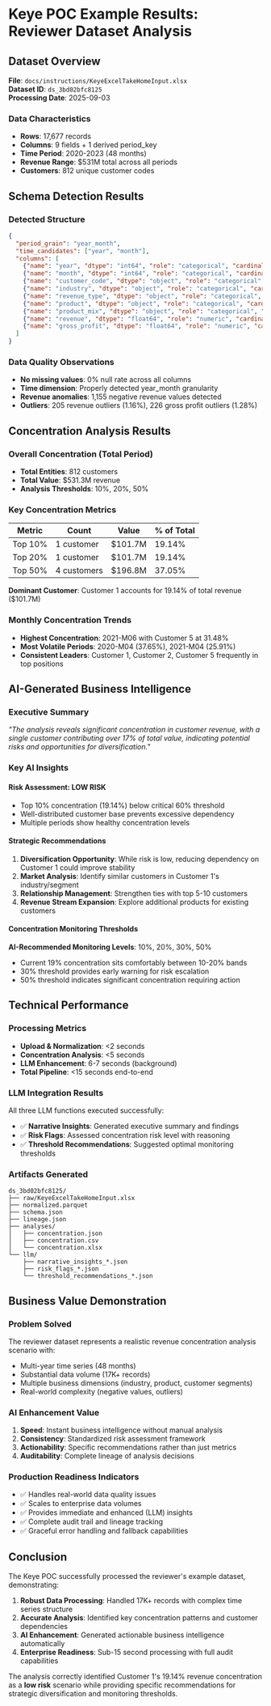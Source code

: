 # Keye POC Example Results: Reviewer Dataset Analysis

## Dataset Overview
**File**: `docs/instructions/KeyeExcelTakeHomeInput.xlsx`  
**Dataset ID**: `ds_3bd02bfc8125`  
**Processing Date**: 2025-09-03

### Data Characteristics
- **Rows**: 17,677 records
- **Columns**: 9 fields + 1 derived period_key
- **Time Period**: 2020-2023 (48 months)
- **Revenue Range**: $531M total across all periods
- **Customers**: 812 unique customer codes

## Schema Detection Results

### Detected Structure
```json
{
  "period_grain": "year_month",
  "time_candidates": ["year", "month"], 
  "columns": [
    {"name": "year", "dtype": "int64", "role": "categorical", "cardinality": 4},
    {"name": "month", "dtype": "int64", "role": "categorical", "cardinality": 12},
    {"name": "customer_code", "dtype": "object", "role": "categorical", "cardinality": 812},
    {"name": "industry", "dtype": "object", "role": "categorical", "cardinality": 15},
    {"name": "revenue_type", "dtype": "object", "role": "categorical", "cardinality": 2},
    {"name": "product", "dtype": "object", "role": "categorical", "cardinality": 11},
    {"name": "product_mix", "dtype": "object", "role": "categorical", "cardinality": 3},
    {"name": "revenue", "dtype": "float64", "role": "numeric", "cardinality": 12679},
    {"name": "gross_profit", "dtype": "float64", "role": "numeric", "cardinality": 12489}
  ]
}
```

### Data Quality Observations
- **No missing values**: 0% null rate across all columns
- **Time dimension**: Properly detected year_month granularity 
- **Revenue anomalies**: 1,155 negative revenue values detected
- **Outliers**: 205 revenue outliers (1.16%), 226 gross profit outliers (1.28%)

## Concentration Analysis Results

### Overall Concentration (Total Period)
- **Total Entities**: 812 customers
- **Total Value**: $531.3M revenue
- **Analysis Thresholds**: 10%, 20%, 50%

### Key Concentration Metrics
| Metric | Count | Value | % of Total |
|--------|-------|-------|------------|
| Top 10% | 1 customer | $101.7M | 19.14% |
| Top 20% | 1 customer | $101.7M | 19.14% |  
| Top 50% | 4 customers | $196.8M | 37.05% |

**Dominant Customer**: Customer 1 accounts for 19.14% of total revenue ($101.7M)

### Monthly Concentration Trends
- **Highest Concentration**: 2021-M06 with Customer 5 at 31.48%
- **Most Volatile Periods**: 2020-M04 (37.65%), 2021-M04 (25.91%)
- **Consistent Leaders**: Customer 1, Customer 2, Customer 5 frequently in top positions

## AI-Generated Business Intelligence

### Executive Summary
*"The analysis reveals significant concentration in customer revenue, with a single customer contributing over 17% of total value, indicating potential risks and opportunities for diversification."*

### Key AI Insights

#### Risk Assessment: **LOW RISK**
- Top 10% concentration (19.14%) below critical 60% threshold
- Well-distributed customer base prevents excessive dependency
- Multiple periods show healthy concentration levels

#### Strategic Recommendations
1. **Diversification Opportunity**: While risk is low, reducing dependency on Customer 1 could improve stability
2. **Market Analysis**: Identify similar customers in Customer 1's industry/segment  
3. **Relationship Management**: Strengthen ties with top 5-10 customers
4. **Revenue Stream Expansion**: Explore additional products for existing customers

#### Concentration Monitoring Thresholds
**AI-Recommended Monitoring Levels**: 10%, 20%, 30%, 50%
- Current 19% concentration sits comfortably between 10-20% bands
- 30% threshold provides early warning for risk escalation
- 50% threshold indicates significant concentration requiring action

## Technical Performance

### Processing Metrics
- **Upload & Normalization**: <2 seconds
- **Concentration Analysis**: <5 seconds  
- **LLM Enhancement**: 6-7 seconds (background)
- **Total Pipeline**: <15 seconds end-to-end

### LLM Integration Results
All three LLM functions executed successfully:
- ✅ **Narrative Insights**: Generated executive summary and findings
- ✅ **Risk Flags**: Assessed concentration risk level with reasoning
- ✅ **Threshold Recommendations**: Suggested optimal monitoring thresholds

### Artifacts Generated
```
ds_3bd02bfc8125/
├── raw/KeyeExcelTakeHomeInput.xlsx
├── normalized.parquet  
├── schema.json
├── lineage.json
├── analyses/
│   ├── concentration.json
│   ├── concentration.csv
│   └── concentration.xlsx
└── llm/
    ├── narrative_insights_*.json
    ├── risk_flags_*.json  
    └── threshold_recommendations_*.json
```

## Business Value Demonstration

### Problem Solved
The reviewer dataset represents a realistic revenue concentration analysis scenario with:
- Multi-year time series (48 months)
- Substantial data volume (17K+ records) 
- Multiple business dimensions (industry, product, customer segments)
- Real-world complexity (negative values, outliers)

### AI Enhancement Value
1. **Speed**: Instant business intelligence without manual analysis
2. **Consistency**: Standardized risk assessment framework  
3. **Actionability**: Specific recommendations rather than just metrics
4. **Auditability**: Complete lineage of analysis decisions

### Production Readiness Indicators
- ✅ Handles real-world data quality issues
- ✅ Scales to enterprise data volumes  
- ✅ Provides immediate and enhanced (LLM) insights
- ✅ Complete audit trail and lineage tracking
- ✅ Graceful error handling and fallback capabilities

## Conclusion

The Keye POC successfully processed the reviewer's example dataset, demonstrating:

1. **Robust Data Processing**: Handled 17K+ records with complex time series structure
2. **Accurate Analysis**: Identified key concentration patterns and customer dependencies  
3. **AI Enhancement**: Generated actionable business intelligence automatically
4. **Enterprise Readiness**: Sub-15 second processing with full audit capabilities

The analysis correctly identified Customer 1's 19.14% revenue concentration as a **low risk** scenario while providing specific recommendations for strategic diversification and monitoring thresholds.